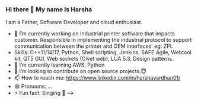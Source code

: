 ### Hi there 👋 My name is Harsha

I am a Father, Software Developer and cloud enthusiast.

- 🔭 I’m currently working on Industrial printer software that impacts customer. Responsible in implementing the industrial protocol to support communication between the printer and OEM interfaces. eg: ZPL
- Skills: C++11/14/17, Python, Shell scripting, Jenkins, SAFE Agile, Webtool kit, QT5 GUI, Web sockets (Civet web), LUA 5.3, Design patterns.
- 🌱 I’m currently learning AWS, Python
- 👯 I’m looking to contribute on open source projects.😇
- 📫 How to reach me: https://www.linkedin.com/in/harshavardhan01/
- 😄 Pronouns: ...
- ⚡ Fun fact: Singing 🎤
-->
